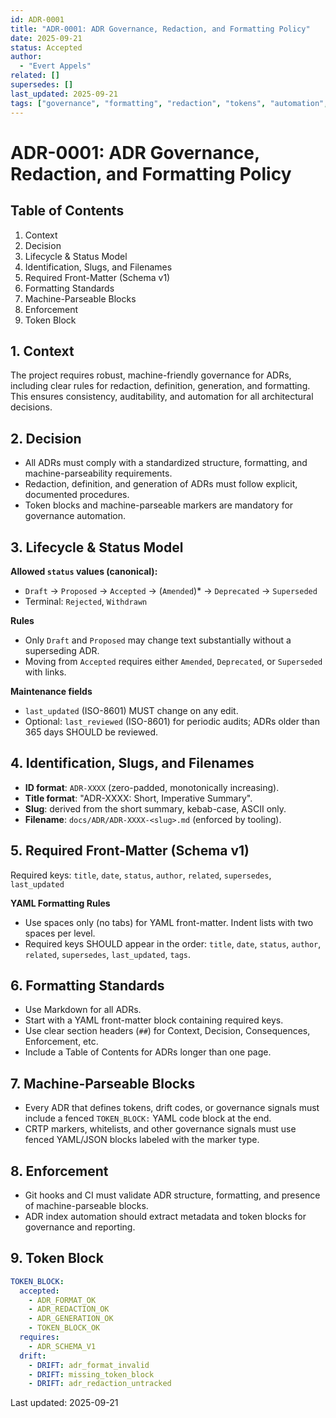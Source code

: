 ```yaml
---
id: ADR-0001
title: "ADR-0001: ADR Governance, Redaction, and Formatting Policy"
date: 2025-09-21
status: Accepted
author:
  - "Evert Appels"
related: []
supersedes: []
last_updated: 2025-09-21
tags: ["governance", "formatting", "redaction", "tokens", "automation", "adr", "policy", "metadata"]
---
```


# ADR-0001: ADR Governance, Redaction, and Formatting Policy

## Table of Contents

1. Context
2. Decision
3. Lifecycle & Status Model
4. Identification, Slugs, and Filenames
5. Required Front-Matter (Schema v1)
6. Formatting Standards
7. Machine-Parseable Blocks
8. Enforcement
9. Token Block

## 1. Context

The project requires robust, machine-friendly governance for ADRs, including clear rules for redaction, definition, generation, and formatting. This ensures consistency, auditability, and automation for all architectural decisions.

## 2. Decision

- All ADRs must comply with a standardized structure, formatting, and machine-parseability requirements.
- Redaction, definition, and generation of ADRs must follow explicit, documented procedures.
- Token blocks and machine-parseable markers are mandatory for governance automation.

## 3. Lifecycle & Status Model

**Allowed `status` values (canonical):**

- `Draft` → `Proposed` → `Accepted` → (`Amended`)\* → `Deprecated` → `Superseded`
- Terminal: `Rejected`, `Withdrawn`

**Rules**

- Only `Draft` and `Proposed` may change text substantially without a superseding ADR.
- Moving from `Accepted` requires either `Amended`, `Deprecated`, or `Superseded` with links.

**Maintenance fields**

- `last_updated` (ISO-8601) MUST change on any edit.
- Optional: `last_reviewed` (ISO-8601) for periodic audits; ADRs older than 365 days SHOULD be reviewed.

## 4. Identification, Slugs, and Filenames

- **ID format**: `ADR-XXXX` (zero-padded, monotonically increasing).
- **Title format**: "ADR-XXXX: Short, Imperative Summary".
- **Slug**: derived from the short summary, kebab-case, ASCII only.
- **Filename**: `docs/ADR/ADR-XXXX-<slug>.md` (enforced by tooling).

## 5. Required Front-Matter (Schema v1)

Required keys: `title`, `date`, `status`, `author`, `related`, `supersedes`, `last_updated`

**YAML Formatting Rules**

- Use spaces only (no tabs) for YAML front-matter. Indent lists with two spaces per level.
- Required keys SHOULD appear in the order: `title`, `date`, `status`, `author`, `related`, `supersedes`, `last_updated`, `tags`.

## 6. Formatting Standards

- Use Markdown for all ADRs.
- Start with a YAML front-matter block containing required keys.
- Use clear section headers (`##`) for Context, Decision, Consequences, Enforcement, etc.
- Include a Table of Contents for ADRs longer than one page.

## 7. Machine-Parseable Blocks

- Every ADR that defines tokens, drift codes, or governance signals must include a fenced `TOKEN_BLOCK:` YAML code block at the end.
- CRTP markers, whitelists, and other governance signals must use fenced YAML/JSON blocks labeled with the marker type.

## 8. Enforcement

- Git hooks and CI must validate ADR structure, formatting, and presence of machine-parseable blocks.
- ADR index automation should extract metadata and token blocks for governance and reporting.

## 9. Token Block

```yaml
TOKEN_BLOCK:
  accepted:
    - ADR_FORMAT_OK
    - ADR_REDACTION_OK
    - ADR_GENERATION_OK
    - TOKEN_BLOCK_OK
  requires:
    - ADR_SCHEMA_V1
  drift:
    - DRIFT: adr_format_invalid
    - DRIFT: missing_token_block
    - DRIFT: adr_redaction_untracked
```

Last updated: 2025-09-21
